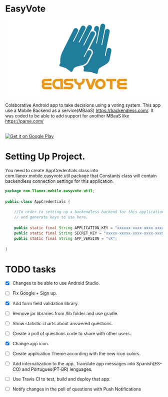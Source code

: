 EasyVote
========

![](https://github.com/llanox/EasyVote/blob/master/Resources/FeatureGraphic.png)

Colaborative Android app to take decisions using a voting system. This app use a Mobile Backend as a service(MBaaS) https://backendless.com/. It was coded to be able to add support for another MBaaS like https://parse.com/

<br><a href="https://play.google.com/store/apps/details?id=com.llanox.mobile.easyvote">
  <img alt="Get it on Google Play"
       src="https://developer.android.com/images/brand/en_generic_rgb_wo_45.png" />
</a>

# Setting Up Project.

You need to create AppCredentials class into com.llanox.mobile.easyvote.util package that Constants class will contain backendless connection settings for this application.

```java
package com.llanox.mobile.easyvote.util;

public class AppCredentials {

    //In order to setting up a backendless backend for this application go to http://backendless.com/.Please, create an application
    // and generate keys to use here.

    public static final String APPLICATION_KEY = "xxxxxx-xxxx-xxxx-xxxx-xxxxxxx";
    public static final String SECRET_KEY = "xxxxx-xxxxx-xxxx-xxxx-xxxxxx";
    public static final String APP_VERSION = "vX";

}
```
# TODO tasks
- [x] Changes to be able to use Android Studio.
- [ ] Fix Google + Sign up.
- [x] Add  form field validation library.
- [ ] Remove jar libraries from /lib folder and use gradle.
- [ ] Show statistic charts about answered questions.
- [ ] Create a poll of questions code to share with other users.
- [x] Change app icon.
- [ ] Create  application Theme according with the new icon colors.
- [ ] Add internalization to the app. Translate app messages into Spanish(ES-CO) and Portugues(PT-BR) lenguages.
- [ ] Use Travis CI to test, build and deploy that app.
- [ ] Notify changes in the poll of questions with Push Notifications 
 



